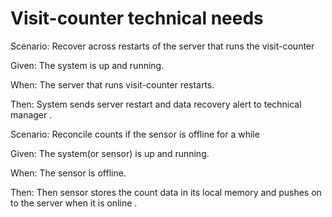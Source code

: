 # Visit-counter technical needs

Scenario: Recover across restarts of the server
that runs the visit-counter

  Given: The system is up and running.
  
  When: The server that runs visit-counter restarts.
  
  Then: System sends server restart and data recovery
        alert to technical manager .

Scenario: Reconcile counts if the sensor is offline for a while

  Given: The system(or sensor) is up and running.
  
  When: The sensor is offline.
  
  Then: Then sensor stores the count data in its local
        memory and pushes on to the server when it is
        online .  
